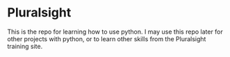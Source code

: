 # Pluralsight
This is the repo for learning how to use python.
I may use this repo later for other projects with python,
or to learn other skills from the Pluralsight training site.
